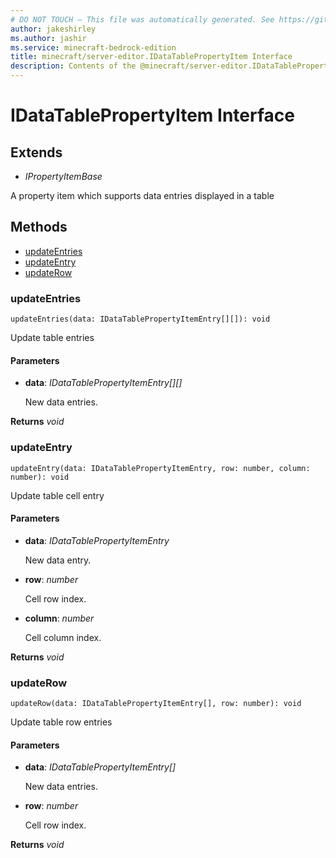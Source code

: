 ```yaml
---
# DO NOT TOUCH — This file was automatically generated. See https://github.com/mojang/minecraftapidocsgenerator to modify descriptions, examples, etc.
author: jakeshirley
ms.author: jashir
ms.service: minecraft-bedrock-edition
title: minecraft/server-editor.IDataTablePropertyItem Interface
description: Contents of the @minecraft/server-editor.IDataTablePropertyItem class.
---
```

# IDataTablePropertyItem Interface

## Extends
- *IPropertyItemBase*

A property item which supports data entries displayed in a table

## Methods
- [updateEntries](#updateentries)
- [updateEntry](#updateentry)
- [updateRow](#updaterow)

### **updateEntries**
`
updateEntries(data: IDataTablePropertyItemEntry[][]): void
`

Update table entries

#### **Parameters**
- **data**: *IDataTablePropertyItemEntry[][]*
  
  New data entries.

**Returns** *void*

### **updateEntry**
`
updateEntry(data: IDataTablePropertyItemEntry, row: number, column: number): void
`

Update table cell entry

#### **Parameters**
- **data**: *IDataTablePropertyItemEntry*
  
  New data entry.
- **row**: *number*
  
  Cell row index.
- **column**: *number*
  
  Cell column index.

**Returns** *void*

### **updateRow**
`
updateRow(data: IDataTablePropertyItemEntry[], row: number): void
`

Update table row entries

#### **Parameters**
- **data**: *IDataTablePropertyItemEntry[]*
  
  New data entries.
- **row**: *number*
  
  Cell row index.

**Returns** *void*
